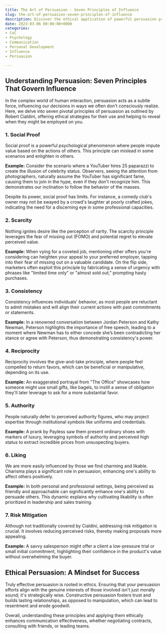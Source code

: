 ```yaml
---
title: The Art of Persuasion - Seven Principles of Influence
slug: the-art-of-persuasion-seven-principles-of-influence
description: Discover the ethical application of powerful persuasion principles and how they shape decision-making.
date: 2023-03-06 00:00:00+0000
categories:
- CoC
- Psychology
- Communication
- Personal Development
- Influence
- Persuasion

---
```


## Understanding Persuasion: Seven Principles That Govern Influence

In the complex world of human interaction, persuasion acts as a subtle force, influencing our decisions in ways we often don't consciously realize. Here, we delve into seven pivotal principles of persuasion as outlined by Robert Cialdini, offering ethical strategies for their use and helping to reveal when they might be employed on you.

### 1. Social Proof

Social proof is a powerful psychological phenomenon where people impute value based on the actions of others. This principle can mislead in some scenarios and enlighten in others.

**Example:** Consider the scenario where a YouTuber hires 25 paparazzi to create the illusion of celebrity status. Observers, seeing the attention from photographers, naturally assume the YouTuber has significant fame, causing them to join in the hype, even if they don't recognize him. This demonstrates our inclination to follow the behavior of the masses.

Despite its power, social proof has limits. For instance, a comedy club's owner may not be swayed by a crowd's laughter at poorly crafted jokes, indicating the need for a discerning eye in some professional capacities.

### 2. Scarcity

Nothing ignites desire like the perception of rarity. The scarcity principle leverages the fear of missing out (FOMO) and potential regret to elevate perceived value.

**Example:** When vying for a coveted job, mentioning other offers you're considering can heighten your appeal to your preferred employer, tapping into their fear of missing out on a valuable candidate. On the flip side, marketers often exploit this principle by fabricating a sense of urgency with phrases like "limited time only" or "almost sold out," prompting hasty purchases.

### 3. Consistency

Consistency influences individuals' behavior, as most people are reluctant to admit mistakes and will align their current actions with past commitments or statements.

**Example:** In a renowned conversation between Jordan Peterson and Kathy Newman, Peterson highlights the importance of free speech, leading to a moment where Newman has to either concede she’s been contradicting her stance or agree with Peterson, thus demonstrating consistency's power.

### 4. Reciprocity

Reciprocity involves the give-and-take principle, where people feel compelled to return favors, which can be beneficial or manipulative, depending on its use.

**Example:** An exaggerated portrayal from "The Office" showcases how someone might use small gifts, like bagels, to instill a sense of obligation they'll later leverage to ask for a more substantial favor.

### 5. Authority

People naturally defer to perceived authority figures, who may project expertise through institutional symbols like uniforms and credentials.

**Example:** A prank by Payless saw them present ordinary shoes with markers of luxury, leveraging symbols of authority and perceived high status to extract incredible prices from unsuspecting buyers.

### 6. Liking

We are more easily influenced by those we find charming and likable. Charisma plays a significant role in persuasion, enhancing one's ability to affect others positively.

**Example:** In both personal and professional settings, being perceived as friendly and approachable can significantly enhance one's ability to persuade others. This dynamic explains why cultivating likability is often prioritized in leadership and sales training.

### 7. Risk Mitigation

Although not traditionally covered by Cialdini, addressing risk mitigation is crucial. It involves reducing perceived risks, thereby making proposals more appealing.

**Example:** A savvy salesperson might offer a client a low-pressure trial or small initial commitment, highlighting their confidence in the product's value without overwhelming the buyer.

## Ethical Persuasion: A Mindset for Success

Truly effective persuasion is rooted in ethics. Ensuring that your persuasion efforts align with the genuine interests of those involved isn't just morally sound; it's strategically wise. Constructive persuasion fosters trust and builds lasting relationships, as opposed to manipulation, which can lead to resentment and erode goodwill.

Overall, understanding these principles and applying them ethically enhances communication effectiveness, whether negotiating contracts, consulting with friends, or leading teams.
